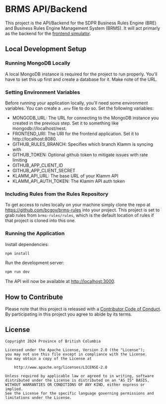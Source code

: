 # BRMS API/Backend

This project is the API/Backend for the SDPR Business Rules Engine (BRE) and Business Rules Engine Management System (BRMS). It will act primarly as the backend for the [frontend simulator](https://github.com/bcgov/brms-simulator-frontend).

## Local Development Setup

### Running MongoDB Locally

A local MongoDB instance is required for the project to run properly. You'll have to set this up first and create a database for it. Make note of the URL.

### Setting Environment Variables

Before running your application locally, you'll need some environment variables. You can create a `.env` file to do so. Set the following variables:

- MONGODB_URL: The URL for connecting to the MongoDB instance you created in the previous step. Set it to something like mongodb://localhost/nest.
- FRONTEND_URI: The URI for the frontend application. Set it to http://localhost:8080.
- GITHUB_RULES_BRANCH: Specifies which branch Klamm is syncing with
- GITHUB_TOKEN: Optional github token to mitigate issues with rate limiting
- GITHUB_APP_CLIENT_ID
- GITHUB_APP_CLIENT_SECRET
- KLAMM_API_URL: The base URL of your Klamm API
- KLAMM_API_AUTH_TOKEN: The Klamm API auth token

### Including Rules from the Rules Repository

To get access to rules locally on your machine simply clone the repo at https://github.com/bcgov/brms-rules into your project. This project is set to grab rules from `brms-rules/rules`, which is the default location of rules if that project is cloned into this one.

### Running the Application

Install dependencies:

```bash
npm install
```

Run the development server:

```bash
npm run dev
```

The API will now be available at [http://localhost:3000](http://localhost:3000).

## How to Contribute

Please note that this project is released with a [Contributor Code of Conduct](CODE_OF_CONDUCT.md). By participating in this project you agree to abide by its terms.

## License

```
Copyright 2024 Province of British Columbia

Licensed under the Apache License, Version 2.0 (the "License");
you may not use this file except in compliance with the License.
You may obtain a copy of the License at

    http://www.apache.org/licenses/LICENSE-2.0

Unless required by applicable law or agreed to in writing, software
distributed under the License is distributed on an "AS IS" BASIS,
WITHOUT WARRANTIES OR CONDITIONS OF ANY KIND, either express or implied.
See the License for the specific language governing permissions and
limitations under the License.
```
